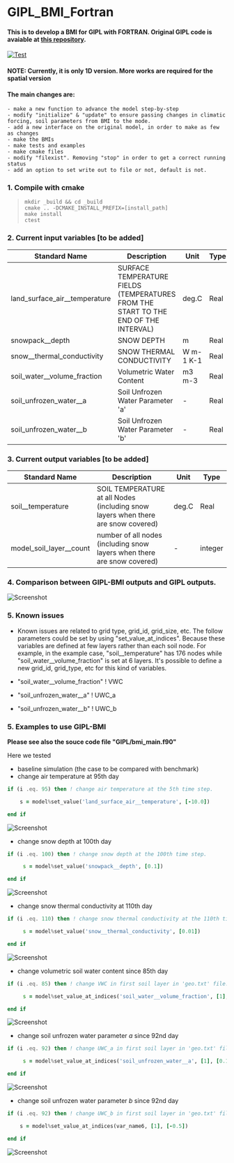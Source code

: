 # GIPL_BMI_Fortran

#### This is to develop a BMI for GIPL with FORTRAN. Original GIPL code is avaiable at [this repository](https://github.com/Elchin/GIPL).

[![Test](https://github.com/permamodel/GIPL-BMI-Fortran/actions/workflows/test.yml/badge.svg)](https://github.com/permamodel/GIPL-BMI-Fortran/actions/workflows/test.yml)

#### **NOTE: Currently, it is only 1D version. More works are required for the spatial version**

#### The main changes are:

	- make a new function to advance the model step-by-step
	- modify "initialize" & "update" to ensure passing changes in climatic forcing, soil parameters from BMI to the mode.
	- add a new interface on the original model, in order to make as few as changes
	- make the BMIs
	- make tests and examples
	- make cmake files
	- modify "filexist". Removing "stop" in order to get a correct running status
	- add an option to set write out to file or not, default is not.

### 1. Compile with cmake ###

> `mkdir _build && cd _build`  
> `cmake .. -DCMAKE_INSTALL_PREFIX=[install_path]`  
> `make install`  
> `ctest`
> 

### 2. Current input variables [to be added]

| Standard Name                             | Description                                                                                                                       | Unit     | Type    |
|-------------------------------------------|-----------------------------------------------------------------------------------------------------------------------------------|----------|---------|
| land\_surface\_air\_\_temperature             | SURFACE TEMPERATURE FIELDS (TEMPERATURES FROM THE START TO THE END OF THE INTERVAL)                                               | deg.C    | Real    |
| snowpack\_\_depth                   | SNOW DEPTH                | m     | Real |
| snow\_\_thermal\_conductivity                   | SNOW THERMAL CONDUCTIVITY                | W m-1 K-1    | Real |
| soil\_water\_\_volume\_fraction                   | Volumetric Water Content                | m3 m-3    | Real |
| soil\_unfrozen\_water\_\_a                  | Soil Unfrozen Water Parameter 'a'                | -    | Real |
| soil\_unfrozen\_water\_\_b                  | Soil Unfrozen Water Parameter 'b'                | -    | Real |

### 3. Current output variables [to be added]

| Standard Name                             | Description                                                                                                                       | Unit     | Type    |
|-------------------------------------------|-----------------------------------------------------------------------------------------------------------------------------------|----------|---------|
| soil\_\_temperature             | SOIL TEMPERATURE at all Nodes (including snow layers when there are snow covered)                                              | deg.C    | Real    |
| model\_soil\_layer\_\_count             | number of all nodes (including snow layers when there are snow covered)                                              | -    | integer    |

### 4. Comparison between GIPL-BMI outputs and GIPL outputs.

![Screenshot](./_images/check_results_with_benchmark.png)

### 5. Known issues

- Known issues are related to grid type, grid_id, grid_size, etc. The follow parameters could be set by using "set\_value\_at\_indices". Because these variables are defined at few layers rather than each soil node. For example, in the example case, "soil\_\_temperature" has 176 nodes while "soil\_water\_\_volume\_fraction" is set at 6 layers. It's possible to define a new grid\_id, grid\_type, etc for this kind of variables.

 - "soil\_water\_\_volume\_fraction" ! VWC
 - "soil\_unfrozen\_water\_\_a" ! UWC\_a
 - "soil\_unfrozen\_water\_\_b" ! UWC\_b

### 5. Examples to use GIPL-BMI

**Please see also the souce code file "GIPL/bmi_main.f90"**

Here we tested 

- baseline simulation (the case to be compared with benchmark)
- change air temperature at 95th day

```fortran
if (i .eq. 95) then ! change air temperature at the 5th time step.

    s = model%set_value('land_surface_air__temperature', [-10.0])

end if
```
![Screenshot](./_images/change_air_temperature_results.png)

- change snow depth at 100th day

```fortran
if (i .eq. 100) then ! change snow depth at the 100th time step.

     s = model%set_value('snowpack__depth', [0.1])

end if
```
![Screenshot](./_images/change_snow_depth_results.png)

- change snow thermal conductivity at 110th day

```fortran
if (i .eq. 110) then ! change snow thermal conductivity at the 110th time step.

     s = model%set_value('snow__thermal_conductivity', [0.01])

end if
```

![Screenshot](./_images/change_snow_conductivity_results.png)

- change volumetric soil water content since 85th day

```fortran
if (i .eq. 85) then ! change VWC in first soil layer in 'geo.txt' file.

     s = model%set_value_at_indices('soil_water__volume_fraction', [1], [0.1])

end if
```

![Screenshot](./_images/change_vwc_results.png)

- change soil unfrozen water parameter *a* since 92nd day

```fortran
if (i .eq. 92) then ! change UWC_a in first soil layer in 'geo.txt' file.

     s = model%set_value_at_indices('soil_unfrozen_water__a', [1], [0.1])

end if
```

![Screenshot](./_images/change_uwc_a_results.png)

- change soil unfrozen water parameter *b* since 92nd day 

```fortran
if (i .eq. 92) then ! change UWC_b in first soil layer in 'geo.txt' file.

    s = model%set_value_at_indices(var_name6, [1], [-0.5])

end if
```

![Screenshot](./_images/change_uwc_b_results.png)